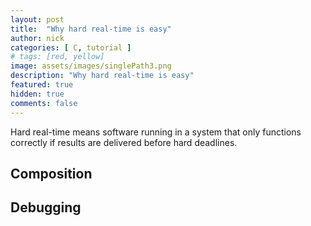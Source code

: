 ```yaml
---
layout: post
title:  "Why hard real-time is easy"
author: nick
categories: [ C, tutorial ]
# tags: [red, yellow]
image: assets/images/singlePath3.png
description: "Why hard real-time is easy"
featured: true
hidden: true
comments: false
---
```


Hard real-time means software running in a system that only functions correctly
if results are delivered before hard deadlines.

## Composition

## Debugging

